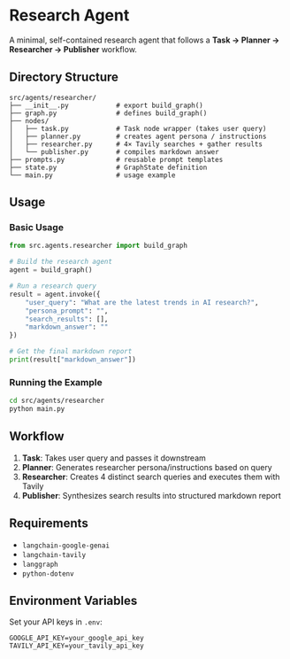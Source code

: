 # Research Agent

A minimal, self-contained research agent that follows a **Task → Planner → Researcher → Publisher** workflow.

## Directory Structure

```
src/agents/researcher/
├── __init__.py            # export build_graph()
├── graph.py               # defines build_graph()
├── nodes/
│   ├── task.py            # Task node wrapper (takes user query)
│   ├── planner.py         # creates agent persona / instructions
│   ├── researcher.py      # 4× Tavily searches + gather results
│   └── publisher.py       # compiles markdown answer
├── prompts.py             # reusable prompt templates
├── state.py               # GraphState definition
└── main.py                # usage example
```

## Usage

### Basic Usage

```python
from src.agents.researcher import build_graph

# Build the research agent
agent = build_graph()

# Run a research query
result = agent.invoke({
    "user_query": "What are the latest trends in AI research?",
    "persona_prompt": "",
    "search_results": [],
    "markdown_answer": ""
})

# Get the final markdown report
print(result["markdown_answer"])
```

### Running the Example

```bash
cd src/agents/researcher
python main.py
```

## Workflow

1. **Task**: Takes user query and passes it downstream
2. **Planner**: Generates researcher persona/instructions based on query  
3. **Researcher**: Creates 4 distinct search queries and executes them with Tavily
4. **Publisher**: Synthesizes search results into structured markdown report

## Requirements

- `langchain-google-genai`
- `langchain-tavily` 
- `langgraph`
- `python-dotenv`

## Environment Variables

Set your API keys in `.env`:

```
GOOGLE_API_KEY=your_google_api_key
TAVILY_API_KEY=your_tavily_api_key
``` 
